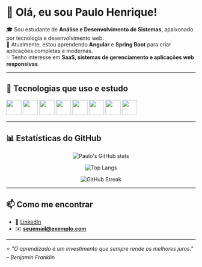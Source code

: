 # 👋 Olá, eu sou Paulo Henrique!

🎓 Sou estudante de **Análise e Desenvolvimento de Sistemas**, apaixonado por tecnologia e desenvolvimento web.  
🚀 Atualmente, estou aprendendo **Angular** e **Spring Boot** para criar aplicações completas e modernas.  
💡 Tenho interesse em **SaaS, sistemas de gerenciamento e aplicações web responsivas**.  

---

## 🧰 Tecnologias que uso e estudo
<div>
  <img src="https://cdn.jsdelivr.net/gh/devicons/devicon/icons/java/java-original.svg" width="40" height="40"/> 
  <img src="https://cdn.jsdelivr.net/gh/devicons/devicon/icons/spring/spring-original.svg" width="40" height="40"/> 
  <img src="https://cdn.jsdelivr.net/gh/devicons/devicon/icons/angular/angular-original.svg" width="40" height="40"/> 
  <img src="https://cdn.jsdelivr.net/gh/devicons/devicon/icons/javascript/javascript-original.svg" width="40" height="40"/>
  <img src="https://cdn.jsdelivr.net/gh/devicons/devicon/icons/typescript/typescript-original.svg" width="40" height="40"/>
  <img src="https://cdn.jsdelivr.net/gh/devicons/devicon/icons/html5/html5-original.svg" width="40" height="40"/> 
  <img src="https://cdn.jsdelivr.net/gh/devicons/devicon/icons/css3/css3-original.svg" width="40" height="40"/> 
  <img src="https://cdn.jsdelivr.net/gh/devicons/devicon/icons/mysql/mysql-original.svg" width="40" height="40"/>
</div>

---

## 📊 Estatísticas do GitHub

<div align="center">

![Paulo's GitHub stats](https://github-readme-stats.vercel.app/api?username=SEU_USUARIO_AQUI&show_icons=true&theme=tokyonight&hide_border=true&count_private=true)

![Top Langs](https://github-readme-stats.vercel.app/api/top-langs/?username=SEU_USUARIO_AQUI&layout=compact&theme=tokyonight&hide_border=true)

![GitHub Streak](https://github-readme-streak-stats.herokuapp.com/?user=SEU_USUARIO_AQUI&theme=tokyonight&hide_border=true)

</div>

---

## 📫 Como me encontrar
- 💼 [LinkedIn](https://www.linkedin.com/in/SEU-LINKEDIN)
- ✉️ **seuemail@exemplo.com**

---

⭐ *"O aprendizado é um investimento que sempre rende os melhores juros." – Benjamin Franklin*

